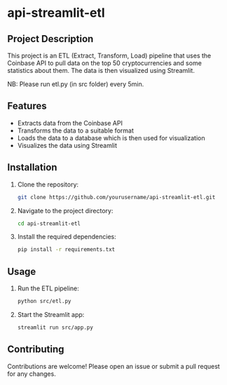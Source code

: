 # api-streamlit-etl

## Project Description

This project is an ETL (Extract, Transform, Load) pipeline that uses the Coinbase API to pull data on the top 50 cryptocurrencies and some statistics about them. The data is then visualized using Streamlit.

NB: Please run etl.py (in src folder) every 5min.

## Features

- Extracts data from the Coinbase API
- Transforms the data to a suitable format
- Loads the data to a database which is then used for visualization
- Visualizes the data using Streamlit

## Installation

1. Clone the repository:
    ```bash
    git clone https://github.com/yourusername/api-streamlit-etl.git
    ```
2. Navigate to the project directory:
    ```bash
    cd api-streamlit-etl
    ```
3. Install the required dependencies:
    ```bash
    pip install -r requirements.txt
    ```

## Usage

1. Run the ETL pipeline:
    ```bash
    python src/etl.py
    ```
2. Start the Streamlit app:
    ```bash
    streamlit run src/app.py
    ```

## Contributing

Contributions are welcome! Please open an issue or submit a pull request for any changes.